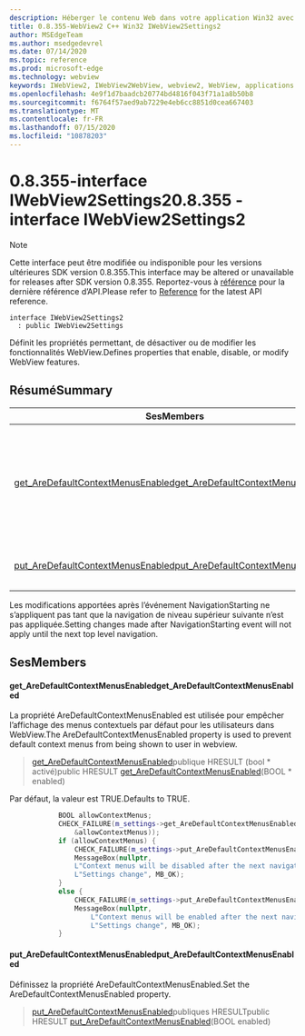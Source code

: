 ```yaml
---
description: Héberger le contenu Web dans votre application Win32 avec le contrôle Microsoft Edge WebView2
title: 0.8.355-WebView2 C++ Win32 IWebView2Settings2
author: MSEdgeTeam
ms.author: msedgedevrel
ms.date: 07/14/2020
ms.topic: reference
ms.prod: microsoft-edge
ms.technology: webview
keywords: IWebView2, IWebView2WebView, webview2, WebView, applications Win32, Win32, Edge
ms.openlocfilehash: 4e9f1d7baadcb20774bd4816f043f71a1a8b50b8
ms.sourcegitcommit: f6764f57aed9ab7229e4eb6cc8851d0cea667403
ms.translationtype: MT
ms.contentlocale: fr-FR
ms.lasthandoff: 07/15/2020
ms.locfileid: "10878203"
---
```

# <span data-ttu-id="2ba9f-104">0.8.355-interface IWebView2Settings2</span><span class="sxs-lookup"><span data-stu-id="2ba9f-104">0.8.355 - interface IWebView2Settings2</span></span> 

> [!NOTE]
> <span data-ttu-id="2ba9f-105">Cette interface peut être modifiée ou indisponible pour les versions ultérieures SDK version 0.8.355.</span><span class="sxs-lookup"><span data-stu-id="2ba9f-105">This interface may be altered or unavailable for releases after SDK version 0.8.355.</span></span> <span data-ttu-id="2ba9f-106">Reportez-vous à [référence](../../../webview2-api-reference.md) pour la dernière référence d’API.</span><span class="sxs-lookup"><span data-stu-id="2ba9f-106">Please refer to [Reference](../../../webview2-api-reference.md) for the latest API reference.</span></span>

```
interface IWebView2Settings2
  : public IWebView2Settings
```

<span data-ttu-id="2ba9f-107">Définit les propriétés permettant, de désactiver ou de modifier les fonctionnalités WebView.</span><span class="sxs-lookup"><span data-stu-id="2ba9f-107">Defines properties that enable, disable, or modify WebView features.</span></span>

## <span data-ttu-id="2ba9f-108">Résumé</span><span class="sxs-lookup"><span data-stu-id="2ba9f-108">Summary</span></span>

 <span data-ttu-id="2ba9f-109">Ses</span><span class="sxs-lookup"><span data-stu-id="2ba9f-109">Members</span></span>                        | <span data-ttu-id="2ba9f-110">Descriptions</span><span class="sxs-lookup"><span data-stu-id="2ba9f-110">Descriptions</span></span>
--------------------------------|---------------------------------------------
[<span data-ttu-id="2ba9f-111">get_AreDefaultContextMenusEnabled</span><span class="sxs-lookup"><span data-stu-id="2ba9f-111">get_AreDefaultContextMenusEnabled</span></span>](#get_aredefaultcontextmenusenabled) | <span data-ttu-id="2ba9f-112">La propriété AreDefaultContextMenusEnabled est utilisée pour empêcher l’affichage des menus contextuels par défaut pour les utilisateurs dans WebView.</span><span class="sxs-lookup"><span data-stu-id="2ba9f-112">The AreDefaultContextMenusEnabled property is used to prevent default context menus from being shown to user in webview.</span></span>
[<span data-ttu-id="2ba9f-113">put_AreDefaultContextMenusEnabled</span><span class="sxs-lookup"><span data-stu-id="2ba9f-113">put_AreDefaultContextMenusEnabled</span></span>](#put_aredefaultcontextmenusenabled) | <span data-ttu-id="2ba9f-114">Définissez la propriété AreDefaultContextMenusEnabled.</span><span class="sxs-lookup"><span data-stu-id="2ba9f-114">Set the AreDefaultContextMenusEnabled property.</span></span>

<span data-ttu-id="2ba9f-115">Les modifications apportées après l’événement NavigationStarting ne s’appliquent pas tant que la navigation de niveau supérieur suivante n’est pas appliquée.</span><span class="sxs-lookup"><span data-stu-id="2ba9f-115">Setting changes made after NavigationStarting event will not apply until the next top level navigation.</span></span>

## <span data-ttu-id="2ba9f-116">Ses</span><span class="sxs-lookup"><span data-stu-id="2ba9f-116">Members</span></span>

#### <span data-ttu-id="2ba9f-117">get_AreDefaultContextMenusEnabled</span><span class="sxs-lookup"><span data-stu-id="2ba9f-117">get_AreDefaultContextMenusEnabled</span></span> 

<span data-ttu-id="2ba9f-118">La propriété AreDefaultContextMenusEnabled est utilisée pour empêcher l’affichage des menus contextuels par défaut pour les utilisateurs dans WebView.</span><span class="sxs-lookup"><span data-stu-id="2ba9f-118">The AreDefaultContextMenusEnabled property is used to prevent default context menus from being shown to user in webview.</span></span>

> <span data-ttu-id="2ba9f-119">[get_AreDefaultContextMenusEnabled](#get_aredefaultcontextmenusenabled)publique HRESULT (bool \* activé)</span><span class="sxs-lookup"><span data-stu-id="2ba9f-119">public HRESULT [get_AreDefaultContextMenusEnabled](#get_aredefaultcontextmenusenabled)(BOOL \* enabled)</span></span>

<span data-ttu-id="2ba9f-120">Par défaut, la valeur est TRUE.</span><span class="sxs-lookup"><span data-stu-id="2ba9f-120">Defaults to TRUE.</span></span>

```cpp
            BOOL allowContextMenus;
            CHECK_FAILURE(m_settings->get_AreDefaultContextMenusEnabled(
                &allowContextMenus));
            if (allowContextMenus) {
                CHECK_FAILURE(m_settings->put_AreDefaultContextMenusEnabled(FALSE));
                MessageBox(nullptr,
                L"Context menus will be disabled after the next navigation.",
                L"Settings change", MB_OK);
            }
            else {
                CHECK_FAILURE(m_settings->put_AreDefaultContextMenusEnabled(TRUE));
                MessageBox(nullptr,
                    L"Context menus will be enabled after the next navigation.",
                    L"Settings change", MB_OK);
            }
```

#### <span data-ttu-id="2ba9f-121">put_AreDefaultContextMenusEnabled</span><span class="sxs-lookup"><span data-stu-id="2ba9f-121">put_AreDefaultContextMenusEnabled</span></span> 

<span data-ttu-id="2ba9f-122">Définissez la propriété AreDefaultContextMenusEnabled.</span><span class="sxs-lookup"><span data-stu-id="2ba9f-122">Set the AreDefaultContextMenusEnabled property.</span></span>

> <span data-ttu-id="2ba9f-123">[put_AreDefaultContextMenusEnabled](#put_aredefaultcontextmenusenabled)publiques HRESULT</span><span class="sxs-lookup"><span data-stu-id="2ba9f-123">public HRESULT [put_AreDefaultContextMenusEnabled](#put_aredefaultcontextmenusenabled)(BOOL enabled)</span></span>

